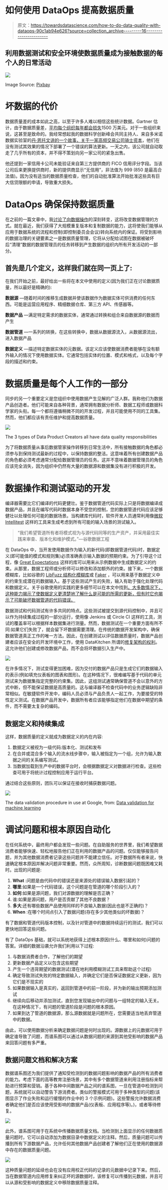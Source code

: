 # 如何使用 DataOps 提高数据质量

> 原文：<https://towardsdatascience.com/how-to-do-data-quality-with-dataops-90c1ab94e626?source=collection_archive---------16----------------------->

## 利用数据测试和安全环境使数据质量成为接触数据的每个人的日常活动

![](img/d54aa249c133ea33967e3b4c7d1e9c97.png)

Image Source: [Pixbay](https://pixabay.com/photos/businessman-quality-control-quality-3075839/)

# 坏数据的代价

数据质量差的成本如此之高，以至于许多人难以相信这些统计数据。Gartner 估计，由于数据质量差，[平均每个组织每年都会损失](https://www.gartner.com/smarterwithgartner/how-to-stop-data-quality-undermining-your-business/)1500 万美元。对于一些组织来说，这甚至是致命的。我经常想起我的数据科学创新峰会共同主持人、来自多米诺数据实验室的[丹·恩托文讲的一个故事，关于一家高频交易公司](https://www.linkedin.com/in/enthoven)[骑士资本](https://dealbook.nytimes.com/2012/08/02/knight-capital-says-trading-mishap-cost-it-440-million/)，他们在没有测试其效果的情况下部署了一个错误的算法更新。一天之内，该公司就自动取走了几乎所有的资本，并不得不策划向另一家公司的紧急出售。

他还提到一家信用卡公司未能验证来自第三方提供商的 FICO 信用评分字段。当该公司后来更换提供商时，新的提供商显示“无信用”，非法值为 999 (850 是最高合法值)。因为没有适当的数据质量检查，他们的自动批准算法开始批准这些具有巨大信贷限额的申请，导致重大损失。

# DataOps 确保保持数据质量

在之前的一篇文章中，我[讨论了向数据操作](/the-rise-of-dataops-from-the-ashes-of-data-governance-da3e0c3ac2c4)的深刻转变，这将改变数据管理的方式。就在最近，我们获得了大规模重复版本和复制数据的能力，这将使我们能够从应用于数据系统的流程和控制(即控制委员会会议)转向系统内的保证。将受到影响的数据治理的关键要素之一是数据质量管理，它将从分配给试图在数据被破坏后“清理”数据的数据管理员的任务转移到产生数据的组织内所有开发活动的一部分。

## 首先是几个定义，这样我们就在同一页上了:

在我们开始之前，最好给出一些将在本文中使用的定义(因为我们正在讨论数据质量，所以最好是精确的):

**数据源** —随着时间的推移生成数据并使该数据作为数据实体可供消费的任何东西。可能是运营应用程序、精细数据仓库、第三方 API、传感器等。

**数据产品** —满足特定需求的数据实体，通常通过转换和组合来自数据源的数据而产生

**数据管道** —一系列的转换，在这些转换中，数据从数据源流入，从数据源流出，进入数据产品

**数据定义** —描述特定数据实体的元数据。该定义应该使数据消费者能够在没有额外输入的情况下使用数据实体。它通常包括实体的位置、模式和格式，以及每个字段的描述和约束。

# 数据质量是每个人工作的一部分

同步的另一个重要定义是您组织中使用数据产生见解的广泛人群。我称他们为数据产品创造者。他们可能来自各种背景，通常拥有数据分析师、数据工程师或数据科学家的头衔。每一个都将遵循稍微不同的开发过程，并且可能使用不同的工具集。然而，他们都应该有责任维护和提高数据质量。

![](img/efbf6c791fa31f1323711a60e3e51f6e.png)

The 3 types of Data Product Creators all have data quality responsibilities

为了将数据质量从事后数据管家操作转移到日常生活中，所有接触数据的角色都必须参与到保持测试最新的过程中，以保持数据的整洁。这意味着所有创建数据产品的角色都必须考虑通常分配给数据管理员的任务。这并不意味着数据管理员的角色应该完全消失，因为组织中仍然有大量的数据源和数据集没有进行积极的开发。

# 数据操作和测试驱动的开发

编译器需要比它们编译的代码更健壮。鉴于数据管道代码实际上只是将数据编译成数据产品，并且在编写代码时数据本身不受您的控制，您的数据管道代码应该足够健壮以处理任何可能的数据场景。当构建库代码时，软件开发人员通常利用像[微软 Intellitest](https://docs.microsoft.com/en-us/visualstudio/test/intellitest-manual/getting-started?view=vs-2019) 这样的工具来生成考虑到所有可能的输入场景的测试输入。

> “我们希望管道所有者将模式视为与源代码同等的生产资产，并采用最佳实践来审查、版本化和维护模式。”—谷歌数据工程

在 DataOps 中，当开发使用数据作为输入的新代码(即数据管道代码)时，数据定义(即可能值的模式和规则集)必须准确表示输入数据的预期约束。为了引导这个过程，像 [Great Expectations](https://github.com/great-expectations/great_expectations) 这样的库可以用来从示例数据中生成数据定义的约束。从那里，数据工程师或分析师可以修改和添加额外的约束。接下来，一个数据模糊库，比如谷歌的 [LibFuzz 结构化模糊库](https://github.com/google/fuzzing/blob/master/docs/structure-aware-fuzzing.md#example-protocol-buffers)或 [Faker](https://faker.readthedocs.io/en/latest/index.html) ，可以用来基于数据定义中的约束生成潜在的数据输入。基于这些测试产生的失败，输入有助于强化处理代码和数据定义。关于谷歌使用的实践的更多细节可以在本文中找到[。大多数情况下，这种能力揭示了使数据定义更清楚地了解什么是可能的所需的更新，但有时它也揭示了可能破坏数据管道的代码错误。](https://blog.acolyer.org/2019/06/05/data-validation-for-machine-learning/)

数据测试和代码测试有许多共同的特点。这些测试被提交到源代码控制中，并且可以作为持续集成过程的一部分运行，使用像 Jenkins 或 Circle CI 这样的工具，测试的覆盖率可以根据样本数据集进行测量。然而，数据测试在一个重要方面有所不同:如果它们失败了，就会留下坏数据需要清理。在传统的数据开发架构中，确保数据管道真正工作的唯一方法。因此，在创建测试以评估数据质量时，数据产品创建者应该在安全的开发环境中工作，使用 DataKitchen 所谓的[修复架构的权利](https://medium.com/data-ops/the-right-to-repair-data-architecture-with-dataops-48ea79361f2c)。这允许他们创建或修改数据产品，而不会将坏数据引入生产中。

![](img/45b31dd0e356e2b4480a32e02ec669fd.png)

在许多情况下，测试变得更加困难，因为交付的数据产品只是生成它们的数据输入的表示(例如填充仪表板的图表和图形)。在这种情况下，很难编写基于代码的单元测试来为数据集指定完整的约束集。因此，这组测试通常确保管道不会以意外的方式中断，但不能保证数据是高质量的。这与编译器不检查代码中的业务逻辑缺陷非常相似。在敏捷软件开发中，编码人员必须与产品负责人一起工作，为要接受的特性定义测试。在数据产品开发中，数据所有者应该能够指定他们在数据中期望的条件，而不需要太复杂的编码。

## 数据定义和持续集成

这样，数据质量的定义就成为数据定义的内在内容:

1.  数据定义被视为一级代码:版本化、测试和发布
2.  在合并或混合多个输入的流水线步骤中，输入被指定为一个组，允许为输入数据之间的关系编写测试。
3.  当数据加载到生产中的数据平台时，会根据数据定义对数据进行检查。这些检查可用于将统计过程控制应用于运行平台。

通过结合这些原则，团队可以保证在接收时捕获数据问题。

![](img/42ec57759769f51cba73784260a95139.png)

The data validation procedure in use at Google, from: [Data validation for machine learning](https://www.sysml.cc/doc/2019/167.pdf)

# 调试问题和根本原因自动化

在任何系统中，最终用户都会发现一些问题。在自助服务的世界里，我们希望数据消费者能够快速、轻松地报告他们正在利用的数据产品的问题。仅仅能够报告问题，并为其他数据消费者记录这些问题并不能建立信任。对于数据所有者来说，快速确定根本原因并解决问题非常重要。然而，众所周知，诊断数据问题既困难又耗时。出现的问题是:

1.  **What** :问题是由代码中的错误还是来源处的错误输入数据引起的？
2.  **哪里**:如果是一个代码错误，这个问题是在管道的哪个阶段引入的？
3.  **如何**:如果是源问题，我们对源数据的理解是否正确？
4.  谁:如果是源问题，用户是否贡献了其他不良数据？
5.  **多大**:还有哪些数据产品使用同样的不良输入数据(因此也是不正确的)？
6.  **When** :在哪个时间点引入了数据问题(存在多少其他类似的坏数据)？

有了数据和管道代码版本控制，以及针对管道中的数据持续运行的测试，我们可以更快地回答这些问题。

有了 DataOps 基础，就可以系统地获得上述根本原因(什么、哪里和如何)问题的答案。详细的数据沿袭允许我们利用以下过程:

1.  与数据消费者合作，了解他们的期望
2.  更新数据产品定义以包含这些期望
3.  产生一个违背期望的数据测试(潜在地利用模糊测试工具来帮助这个过程)
4.  确定导致测试失败的特定数据输入，并确定它们是否保证数据定义更新，因为它们是不现实的
5.  如果数据输入是真实的，返回到管道中的前一阶段，并为新的输出预期添加测试
6.  继续向后移动并添加测试，直到您发现输出中的问题与一组特定的输入无关。在这种情况下，有问题的管道阶段是问题的根本原因。
7.  如果到达了管道的数据源，那么源数据就是问题所在，您需要适当地丢弃管道中的数据。

由此，可以使用数据分析来确定数据问题是何时出现的。源数据上的元数据可用于确定谁导致了问题，而谱系图可以通过从数据问题的来源到其他受影响的数据产品来回答问题有多严重。

## 数据问题文档和解决方案

数据谱系图还为我们提供了通知受检测到的数据问题影响的数据产品的所有消费者的能力。考虑下面的高等教育注册场景，其中有多个数据管道来利用注册指标来帮助进行预算和营销。基于各种中间数据产品之间的谱系图，一旦在管道中检测到问题，系统就可以自动警告下游消费者。类似的警报模式可用于多种类型的问题(该图显示了作业失败和运行缓慢的作业中的 3 个示例问题)。这些警报允许数据消费者确定他们是否应该使用受影响的数据产品(仪表板、应用程序等)。)，或者等待修复。

![](img/c2a5465514f4204f08223e389f630dc5.png)

此外，谱系图可用于在系统中传播数据质量文档。当检测到上面显示的任何数据质量问题时，它可以自动添加为数据目录中数据定义的注释。然后，质量问题可以传播到所有下游数据产品，允许任何其他数据产品创建者了解他们正在使用的数据源中存在的数据质量问题。

![](img/db1bdcc999d6a0957ec97326cdf58b57.png)

这种质量问题的延续也会在没有应用校正代码的记录的元数据中记录下来。然后，当在数据管道内应用修复来纠正坏的源数据时，该修复可以传播到元数据，并且可以从源和受影响的数据定义中移除数据质量注释。